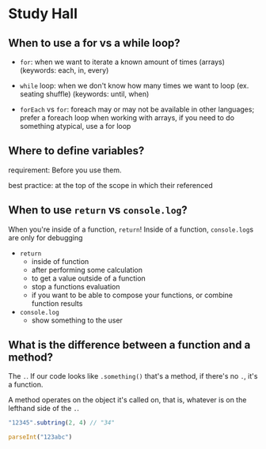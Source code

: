 # Study Hall

## When to use a for vs a while loop?

- `for`: when we want to iterate a known amount of times (arrays)
  (keywords: each, in, every)

- `while` loop: when we don't know how many times we want to loop (ex. seating
  shuffle) (keywords: until, when)

- `forEach` vs `for`: foreach may or may not be available in other languages;
  prefer a foreach loop when working with arrays, if you need to do something
  atypical, use a for loop

## Where to define variables?

requirement: Before you use them.

best practice: at the top of the scope in which their referenced

## When to use `return` vs `console.log`?

When you're inside of a function, `return`! Inside of a function, `console.log`s
are only for debugging

- `return`
    - inside of function
    - after performing some calculation
    - to get a value outside of a function
    - stop a functions evaluation
    - if you want to be able to compose your functions, or combine function
      results
- `console.log`
    - show something to the user

## What is the difference between a function and a method?

The `.`. If our code looks like `.something()` that's a method, if there's no
`.`, it's a function.

A method operates on the object it's called on, that is, whatever is on the
lefthand side of the `.`.

```js
"12345".subtring(2, 4) // "34"
```

```js
parseInt("123abc")
```
